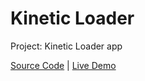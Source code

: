 # Kinetic Loader

Project: Kinetic Loader app

[Source Code](./README.md) | [Live Demo](https://josephgattuso.github.io/js-projects/kinetic-loader/index)

